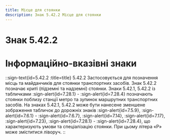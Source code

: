 ```yaml
---
title: Місце для стоянки
description: Знак 5.42.2 Місце для стоянки
---
```

# Знак 5.42.2
# Інформаційно-вказівні знаки
::sign-text{id=5.42.2 :title=title}
5.42.2 Застосовується для позначення місць та майданчиків для стоянки транспортних засобів.
Знак 5.42.2 позначає криті (підземні та надземні) стоянки.
Знаки 5.42.1, 5.42.2 із табличками :sign-alert{id=7.28.1} - :sign-alert{id=7.28.4} позначають стоянки поблизу станції метро та зупинок маршрутних транспортних засобів.
На знаках 5.42.1, 5.42.2 може бути нанесене зменшене зображення табличок до дорожніх знаків :sign-alert{id=7.5.9}, :sign-alert{id=7.6.1} - :sign-alert{id=7.6.7}, :sign-alert{id=7.14}, :sign-alert{id=7.17}, :sign-alert{id=7.23}, :sign-alert{id=7.28.1} - :sign-alert{id=7.28.4}, що характеризують умови та спеціалізацію стоянки. При цьому літера «Р» може зміститися ліворуч.
::